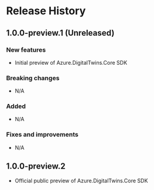 # Release History

## 1.0.0-preview.1 (Unreleased)

### New features

- Initial preview of Azure.DigitalTwins.Core SDK

### Breaking changes

- N/A

### Added

- N/A

### Fixes and improvements

- N/A

## 1.0.0-preview.2

- Official public preview of Azure.DigitalTwins.Core SDK
